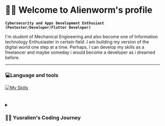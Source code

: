 # 🧑‍💻 Welcome to Alienworm's profile 

**`Cybersecurity and Apps Development Enthusiast (Pentester/Developer/Flutter Developer)`**

I'm student of Mechanical Engineering and also become one of Information technology Enthusiaster in certain field .I am building my version of the digital world one step at a time. Perhaps, I can develop my skills as a freelancer and maybe someday i would become a developer as i dreamed before. 

---

### 💻Language and tools

[![My Skills](https://skillicons.dev/icons?i=dart,py,css,linux,vim,visualstudio,swift,c)](https://skillicons.dev)

#

<details>
 <summary><h3>👨‍💻 Yusralien's Coding Journey</h3></summary>
 I started my coding journey as a naive computer science student with a passion to learn everything I could about this programming world - code, unix, linux, theory. And all the while, teaching myself iOS and android development with a dream to build my own app, but that soon got overshadowed by my desire to excel in Java. A desire that landed me a full-stack software engineering job upon graduation.
